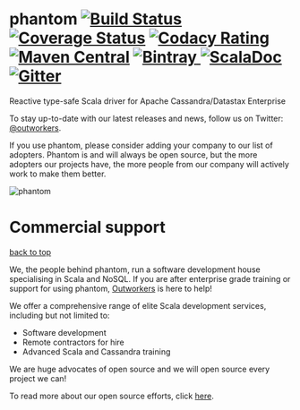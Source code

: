 phantom
[![Build Status](https://travis-ci.org/outworkers/phantom.svg?branch=develop)](https://travis-ci.org/outworkers/phantom?branch=develop) [![Coverage Status](https://coveralls.io/repos/outworkers/phantom/badge.svg)](https://coveralls.io/r/outworkers/phantom)  [![Codacy Rating](https://api.codacy.com/project/badge/grade/25bee222a7d142ff8151e6ceb39151b4)](https://www.codacy.com/app/flavian/phantom_2) [![Maven Central](https://maven-badges.herokuapp.com/maven-central/com.outworkers/phantom-dsl_2.11/badge.svg)](https://maven-badges.herokuapp.com/maven-central/com.outworkers/phantom-dsl_2.11) [![Bintray](https://api.bintray.com/packages/outworkers/oss-releases/phantom-dsl/images/download.svg) ](https://bintray.com/outworkers/oss-releases/phantom-dsl/_latestVersion) [![ScalaDoc](http://javadoc-badge.appspot.com/com.outworkers/phantom-dsl_2.11.svg?label=scaladoc)](http://javadoc-badge.appspot.com/com.outworkers/phantom-dsl_2.11) [![Gitter](https://badges.gitter.im/Join%20Chat.svg)](https://gitter.im/outworkers/phantom?utm_source=badge&utm_medium=badge&utm_campaign=pr-badge&utm_content=badge)
===============================================================================================================================

Reactive type-safe Scala driver for Apache Cassandra/Datastax Enterprise

To stay up-to-date with our latest releases and news, follow us on Twitter: [@outworkers](https://twitter.com/outworkers_uk).

If you use phantom, please consider adding your company to our list of adopters. Phantom is and will always be open source, but the more adopters our projects have, the more people from our company will actively work to make them better.

![phantom](https://s3-eu-west-1.amazonaws.com/websudos/oss/logos/phantom.png "Outworkers Phantom")

Commercial support
===================
<a href="#table-of-contents">back to top</a>

We, the people behind phantom, run a software development house specialising in Scala and NoSQL. If you are after enterprise grade
training or support for using phantom, [Outworkers](http://outworkers.com) is here to help!

We offer a comprehensive range of elite Scala development services, including but not limited to:

- Software development
- Remote contractors for hire
- Advanced Scala and Cassandra training

We are huge advocates of open source and we will open source every project we can!

To read more about our open source efforts, click [here](http://www.outworkers.com/work).
